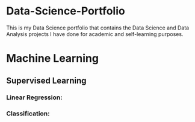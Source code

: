# Data-Science-Portfolio
This is my Data Science portfolio that contains the Data Science and Data Analysis projects I have done for academic and self-learning purposes.

# Machine Learning
## Supervised Learning
  ### Linear Regression:
  
  ### Classification:
